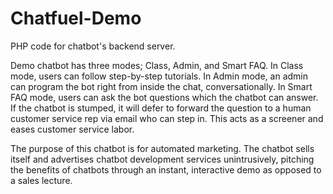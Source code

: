 # Chatfuel-Demo
PHP code for chatbot's backend server.

Demo chatbot has three modes; Class, Admin, and Smart FAQ. In Class mode, users can follow step-by-step tutorials. In Admin mode, an admin can program the bot right from inside the chat, conversationally. In Smart FAQ mode, users can ask the bot questions which the chatbot can answer. If the chatbot is stumped, it will defer to forward the question to a human customer service rep via email who can step in. This acts as a screener and eases customer service labor.

The purpose of this chatbot is for automated marketing. The chatbot sells itself and advertises chatbot development services unintrusively, pitching the benefits of chatbots through an instant, interactive demo as opposed to a sales lecture.
